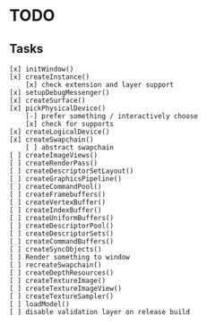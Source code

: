 # TODO
## Tasks
    [x] initWindow()
    [x] createInstance()
        [x] check extension and layer support
    [x] setupDebugMessenger()
    [x] createSurface()
    [x] pickPhysicalDevice()
        [-] prefer something / interactively choose
        [x] check for supports
    [x] createLogicalDevice()
    [x] createSwapchain()
        [ ] abstract swapchain
    [ ] createImageViews()
    [ ] createRenderPass()
    [ ] createDescriptorSetLayout()
    [ ] createGraphicsPipeline()
    [ ] createCommandPool()
    [ ] createFramebuffers()
    [ ] createVertexBuffer()
    [ ] createIndexBuffer()
    [ ] createUniformBuffers()
    [ ] createDescriptorPool()
    [ ] createDescriptorSets()
    [ ] createCommandBuffers()
    [ ] createSyncObjects()
    [ ] Render something to window
    [ ] recreateSwapchain()
    [ ] createDepthResources()
    [ ] createTextureImage()
    [ ] createTextureImageView()
    [ ] createTextureSampler()
    [ ] loadModel()
    [ ] disable validation layer on release build
